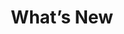 ---
# This topic lives at
# https://digital.gov/topics/whats-new

# Topic Title
title: "What’s New"

# description — keep it short and clear
# summary: ""

# Weight
weight: 1

# For more information on managing topics,
# see https://github.com/GSA/digitalgov.gov/wiki/topics
---